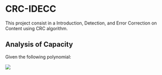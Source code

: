 # CRC-IDECC

This project consist in a Introduction, Detection, and Error Correction on Content using CRC algorithm.

## Analysis of Capacity

Given the following polynomial:

<!-- $P(x) = x^{4} + x^{3} + x^{2} + x + 1$ --> <img style="transform: translateY(0.1em); background: white;" src="svg/aaKFHqsEfe.svg">